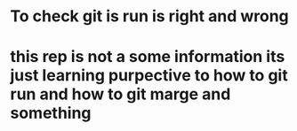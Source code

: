 # To check git is run is right and wrong  
<h1> this rep is not a some information its just learning purpective to how to git run and how to git marge and something </h1>
